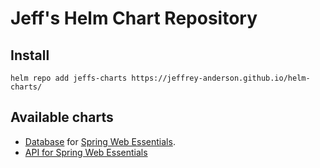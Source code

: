# Jeff's Helm Chart Repository

## Install

```
helm repo add jeffs-charts https://jeffrey-anderson.github.io/helm-charts/
```

## Available charts

* [Database](https://github.com/jeffrey-anderson/swe-db-helm-chart) for [Spring Web Essentials](https://springwebessentials.com/).
* [API for Spring Web Essentials](https://github.com/jeffrey-anderson/swe-api-helm-chart)
